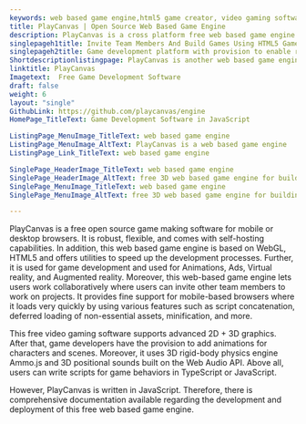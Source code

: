 ```yaml
---
keywords: web based game engine,html5 game creator, video gaming software, open source game making software, game development platform
title: PlayCanvas | Open Source Web Based Game Engine
description: PlayCanvas is a cross platform free web based game engine with features such as fast loading time, WebGL editor, mobile optimized, and real time collaboration.
singlepageh1title: Invite Team Members And Build Games Using HTML5 Game Creator
singlepageh2title: Game development platform with provision to enable rich media adds on games. Built on WebGL with professional visualizations and console quality games.
Shortdescriptionlistingpage: PlayCanvas is another web based game engine that focuses on the rapid development of browser based video games. It uses WebGL to render 2D & 3D graphics.
linktitle: PlayCanvas
Imagetext:  Free Game Development Software
draft: false
weight: 6
layout: "single"
GithubLink: https://github.com/playcanvas/engine
HomePage_TitleText: Game Development Software in JavaScript

ListingPage_MenuImage_TitleText: web based game engine
ListingPage_MenuImage_AltText: PlayCanvas is a web based game engine
ListingPage_Link_TitleText: web based game engine

SinglePage_HeaderImage_TitleText: web based game engine
SinglePage_HeaderImage_AltText: free 3D web based game engine for building games
SinglePage_MenuImage_TitleText: web based game engine
SinglePage_MenuImage_AltText: free 3D web based game engine for building games

---
```


PlayCanvas is a free open source game making software for mobile or desktop browsers. It is robust, flexible, and comes with self-hosting capabilities. In addition, this web based game engine is based on WebGL, HTML5 and offers utilities to speed up the development processes. Further, it is used for game development and used for Animations, Ads, Virtual reality, and Augmented reality. Moreover, this web-based game engine lets users work collaboratively where users can invite other team members to work on projects. It provides fine support for mobile-based browsers where it loads very quickly by using various features such as script concatenation, deferred loading of non-essential assets, minification, and more.

This free video gaming software supports advanced 2D + 3D graphics. After that, game developers have the provision to add animations for characters and scenes. Moreover, it uses 3D rigid-body physics engine Ammo.js and 3D positional sounds built on the Web Audio API. Above all, users can write scripts for game behaviors in TypeScript or JavaScript.

However, PlayCanvas is written in JavaScript. Therefore, there is comprehensive documentation available regarding the development and deployment of this free web based game engine.

<a class="anchor" id="requirements" name="requirements" style="font-size: 12.16px;"></a>
